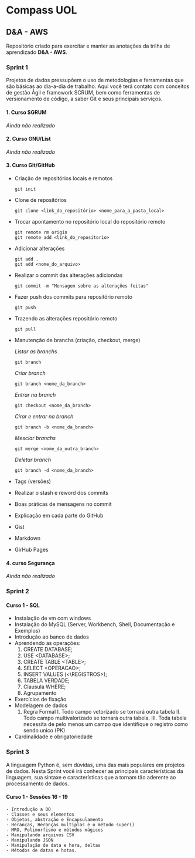 # Compass UOL
## D&A - AWS

Repositório criado para exercítar e manter as anotações da trilha de aprendizado **D&A - AWS**.

### Sprint 1

Projetos de dados pressupõem o uso de metodologias e ferramentas que são básicas ao dia-a-dia de trabalho. Aqui você terá contato com conceitos de gestão Ágil e framework SCRUM, bem como ferramentas de versionamento de código, a saber Git e seus principais serviços.

#### 1. Curso SGRUM
 _Ainda não realizado_

#### 2. Curso GNU/List
_Ainda não realizado_

#### 3. Curso Git/GitHub
- Criação de repositórios locais e remotos
    ```git
    git init
    ```
- Clone de repositórios
    ```git
    git clone <link_do_repositório> <nome_para_a_pasta_local>
    ```
- Trocar apontamento no repositório local do repositório remoto
    ```git
    git remote rm origin
    git remote add <link_do_repositorio>
    ```
- Adicionar alterações
    ```git
    git add . 
    git add <nome_do_arquivo>
    ```
- Realizar o commit das alterações adiciondas
    ```git
    git commit -m "Mensagem sobre as alterações feitas"
    ```
- Fazer push dos commits para repositório remoto
    ```git
    git push
    ```
- Trazendo as alterações repositório remoto
    ```git
    git pull
    ```
- Manutenção de branchs (criação, checkout, merge)

   *Listar as branchs*
    ```git
    git branch
    ```
    *Criar branch*
    ```git
    git branch <nome_da_branch>
    ```
    *Entrar na branch*
    ```git
    git checkout <nome_da_branch>
    ```
    *Cirar e entrar na branch*
    ```git
    git branch -b <nome_da_branch>
    ```
    *Mesclar branchs*
    ```git
    git merge <nome_da_outra_branch>
    ```
    *Deletar branch*
    ```git
    git branch -d <nome_da_branch>
    ```
- Tags (versões)

- Realizar o stash e reword dos commits
- Boas práticas de mensagens no commit
- Explicação em cada parte do GitHub
- Gist
- Markdown
- GirHub Pages

#### 4. curso Segurança
_Ainda não realizado_

### Sprint 2

#### Curso 1 - SQL
 - Instalação de vm com windows
 - Instalação do MySQL (Server, Workbench, Shell, Documentação e Exemplos)
 - Introdução ao banco de dados
 - Aprendendo as operações: 
    1. CREATE DATABASE;
    2. USE \<DATABASE\>;
    3. CREATE TABLE \<TABLE\>;
    4. SELECT \<OPERACAO>;
    5. INSERT VALUES (<\REGISTROS>);
    6. TABELA VERDADE;
    7. Clausula WHERE;
    8. Agrupamento
 - Exercícios de fixação
 - Modelagem de dados
    1. Regra Formal
        I. Todo campo vetorizado se tornará outra tabela
        II. Todo campo multivalorizado se tornará outra tabela.
        III. Toda tabela necessita de pelo menos um campo que identifique o registro como sendo unico (PK) 
- Cardinalidade e obrigatoriedade

### Sprint 3

A linguagem Python é, sem dúvidas, uma das mais populares em projetos de dados. Nesta Sprint você irá conhecer as principais características da linguagem, sua sintaxe e características que a tornam tão aderente ao processamento de dados.

#### Curso 1 - Sessões 16 - 19
    - Introdução a OO
    - Classes e seus elementos
    - Objetos, abstração e Encapsulamento
    - Heranças, Heranças multiplas e o método super()
    - MRO, Polimorfismo e métodos mágicos
    - Manipulando arquivos CSV
    - Manipulando JSON
    - Manipulação de data e hora, deltas
    - Métodos de datas e hotas.